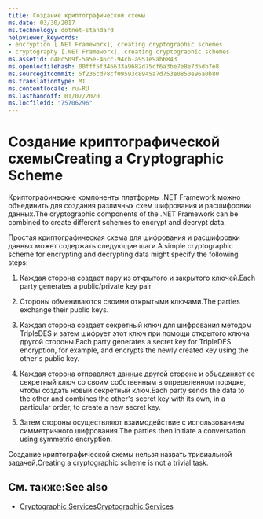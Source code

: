 ```yaml
---
title: Создание криптографической схемы
ms.date: 03/30/2017
ms.technology: dotnet-standard
helpviewer_keywords:
- encryption [.NET Framework], creating cryptographic schemes
- cryptography [.NET Framework], creating cryptographic schemes
ms.assetid: d40c509f-5a5e-46cc-94cb-a951e9ab6843
ms.openlocfilehash: 00fff5f346633a9682d75cf6a3be7e8e7d5db7e8
ms.sourcegitcommit: 5f236cd78cf09593c8945a7d753e0850e96a0b80
ms.translationtype: MT
ms.contentlocale: ru-RU
ms.lasthandoff: 01/07/2020
ms.locfileid: "75706296"
---
```

# <a name="creating-a-cryptographic-scheme"></a><span data-ttu-id="989dd-102">Создание криптографической схемы</span><span class="sxs-lookup"><span data-stu-id="989dd-102">Creating a Cryptographic Scheme</span></span>
<span data-ttu-id="989dd-103">Криптографические компоненты платформы .NET Framework можно объединить для создания различных схем шифрования и расшифровки данных.</span><span class="sxs-lookup"><span data-stu-id="989dd-103">The cryptographic components of the .NET Framework can be combined to create different schemes to encrypt and decrypt data.</span></span>  
  
 <span data-ttu-id="989dd-104">Простая криптографическая схема для шифрования и расшифровки данных может содержать следующие шаги.</span><span class="sxs-lookup"><span data-stu-id="989dd-104">A simple cryptographic scheme for encrypting and decrypting data might specify the following steps:</span></span>  
  
1. <span data-ttu-id="989dd-105">Каждая сторона создает пару из открытого и закрытого ключей.</span><span class="sxs-lookup"><span data-stu-id="989dd-105">Each party generates a public/private key pair.</span></span>  
  
2. <span data-ttu-id="989dd-106">Стороны обмениваются своими открытыми ключами.</span><span class="sxs-lookup"><span data-stu-id="989dd-106">The parties exchange their public keys.</span></span>  
  
3. <span data-ttu-id="989dd-107">Каждая сторона создает секретный ключ для шифрования методом TripleDES и затем шифрует этот ключ при помощи открытого ключа другой стороны.</span><span class="sxs-lookup"><span data-stu-id="989dd-107">Each party generates a secret key for TripleDES encryption, for example, and encrypts the newly created key using the other's public key.</span></span>  
  
4. <span data-ttu-id="989dd-108">Каждая сторона отправляет данные другой стороне и объединяет ее секретный ключ со своим собственным в определенном порядке, чтобы создать новый секретный ключ.</span><span class="sxs-lookup"><span data-stu-id="989dd-108">Each party sends the data to the other and combines the other's secret key with its own, in a particular order, to create a new secret key.</span></span>  
  
5. <span data-ttu-id="989dd-109">Затем стороны осуществляют взаимодействие с использованием симметричного шифрования.</span><span class="sxs-lookup"><span data-stu-id="989dd-109">The parties then initiate a conversation using symmetric encryption.</span></span>  
  
 <span data-ttu-id="989dd-110">Создание криптографической схемы нельзя назвать тривиальной задачей.</span><span class="sxs-lookup"><span data-stu-id="989dd-110">Creating a cryptographic scheme is not a trivial task.</span></span>
  
## <a name="see-also"></a><span data-ttu-id="989dd-111">См. также:</span><span class="sxs-lookup"><span data-stu-id="989dd-111">See also</span></span>

- [<span data-ttu-id="989dd-112">Cryptographic Services</span><span class="sxs-lookup"><span data-stu-id="989dd-112">Cryptographic Services</span></span>](../../../docs/standard/security/cryptographic-services.md)
